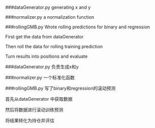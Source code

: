 
###dataGenerator.py
generating x and y

###normalizer.py
a normalization function

###rollingGMB.py
Wrote rolling predictions for binary and regression

First get the data from dataGenerator

Then roll the data for rolling training prediction

Turn results into positions and evaluate



###dataGenerator.py
负责生成x和y

###normalizer.py
一个标准化函数

###rollingGMB.py
写了binary和regression的滚动预测

首先从dataGenerator 中获取数据

然后将数据进行滚动训练预测

将结果转化为持仓并评估

